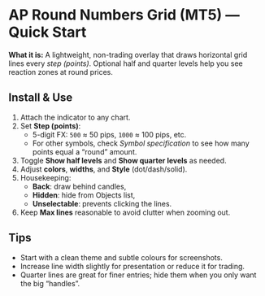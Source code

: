 # AP Round Numbers Grid (MT5) — Quick Start

**What it is:** A lightweight, non-trading overlay that draws horizontal grid lines every *step (points)*. Optional half and quarter levels help you see reaction zones at round prices.

## Install & Use
1. Attach the indicator to any chart.
2. Set **Step (points)**:
   - 5-digit FX: `500` ≈ 50 pips, `1000` ≈ 100 pips, etc.
   - For other symbols, check *Symbol specification* to see how many points equal a “round” amount.
3. Toggle **Show half levels** and **Show quarter levels** as needed.
4. Adjust **colors**, **widths**, and **Style** (dot/dash/solid).
5. Housekeeping:
   - **Back**: draw behind candles,
   - **Hidden**: hide from Objects list,
   - **Unselectable**: prevents clicking the lines.
6. Keep **Max lines** reasonable to avoid clutter when zooming out.

## Tips
- Start with a clean theme and subtle colours for screenshots.
- Increase line width slightly for presentation or reduce it for trading.
- Quarter lines are great for finer entries; hide them when you only want the big “handles”.

